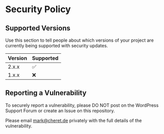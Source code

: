 # Security Policy

## Supported Versions

Use this section to tell people about which versions of your project are
currently being supported with security updates.

| Version | Supported          |
| ------- | ------------------ |
| 2.x.x   | :white_check_mark: |
| 1.x.x   | :x:                |

## Reporting a Vulnerability

To securely report a vulnerability, please DO NOT post on the WordPress
Support Forum or create an Issue on this repository.

Please email [mark@cheret.de](mailto:mark@cheret.de) privately with the
full details of the vulnerability.

